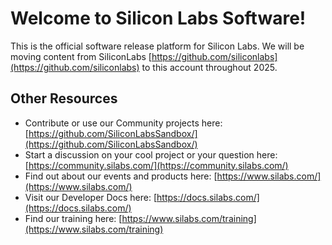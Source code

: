 # Welcome to Silicon Labs Software!

This is the official software release platform for Silicon Labs. We will be moving content from SiliconLabs [https://github.com/siliconlabs](https://github.com/siliconlabs) to this account throughout 2025.

## Other Resources

- Contribute or use our Community projects here: [https://github.com/SiliconLabsSandbox/](https://github.com/SiliconLabsSandbox/)
- Start a discussion on your cool project or your question here: [https://community.silabs.com/](https://community.silabs.com/)
- Find out about our events and products here: [https://www.silabs.com/](https://www.silabs.com/)
- Visit our Developer Docs here: [https://docs.silabs.com/](https://docs.silabs.com/)
- Find our training here: [https://www.silabs.com/training](https://www.silabs.com/training)
